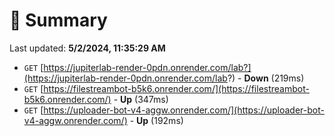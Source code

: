 # 📖 Summary
Last updated: **5/2/2024, 11:35:29 AM**

- `GET` [https://jupiterlab-render-0pdn.onrender.com/lab?](https://jupiterlab-render-0pdn.onrender.com/lab?) - **Down** (219ms)
- `GET` [https://filestreambot-b5k6.onrender.com/](https://filestreambot-b5k6.onrender.com/) - **Up** (347ms)
- `GET` [https://uploader-bot-v4-aggw.onrender.com/](https://uploader-bot-v4-aggw.onrender.com/) - **Up** (192ms)

